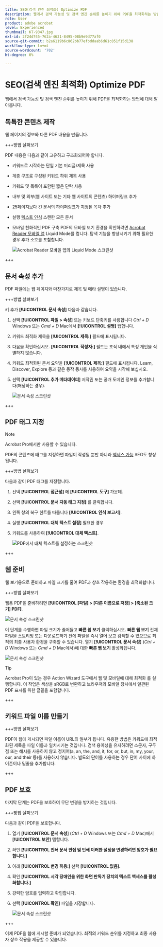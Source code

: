 ```yaml
---
title: SEO(검색 엔진 최적화) Optimize PDF
description: 웹에서 검색 가능성 및 검색 엔진 순위를 높이기 위해 PDF을 최적화하는 방법에 대해 알아봅니다.
role: User
product: adobe acrobat
level: Experienced
thumbnail: KT-9347.jpg
exl-id: 2f24d745-762a-4631-8495-08b9e9d77af0
source-git-commit: b2a6119b6c862bb77efbddaab6d61c851f15d138
workflow-type: tm+mt
source-wordcount: '702'
ht-degree: 0%

---
```


# SEO(검색 엔진 최적화) Optimize PDF

웹에서 검색 가능성 및 검색 엔진 순위를 높이기 위해 PDF을 최적화하는 방법에 대해 알아봅니다.

## 독특한 콘텐츠 제작

웹 페이지의 정보와 다른 PDF 내용을 만듭니다.

+++방법 살펴보기

PDF 내용은 다음과 같이 고유하고 구조화되어야 합니다.

* 키워드로 시작하는 단일 기본 머리글/제목 사용
* 계층 구조로 구성된 키워드 하위 제목 사용
* 키워드 및 목록이 포함된 짧은 단락 사용
* 내부 및 외부(웹 사이트 또는 기타 웹 사이트의 콘텐츠) 하이퍼링크 추가
* 25페이지보다 긴 문서의 하이퍼링크가 지정된 목차 추가
* 실행 [텍스트 인식](https://experienceleague.adobe.com/docs/document-cloud-learn/acrobat-learning/getting-started/scan-and-ocr.html) 스캔한 모든 문서
* 모바일 친화적인 PDF 구축 PDF의 모바일 보기 환경을 확인하려면 [Acrobat Reader 모바일 앱](https://www.adobe.com/acrobat/mobile/acrobat-reader.html) Liquid Mode를 켭니다. 탐색 기능을 향상시키기 위해 필요한 경우 추가 소호를 포함합니다.

   ![Acrobat Reader 모바일 앱의 Liquid Mode 스크린샷](../assets/optimizeseo1.png)

+++

## 문서 속성 추가

PDF 파일에는 웹 페이지와 마찬가지로 제목 및 메타 설명이 있습니다.

+++방법 살펴보기

키 추가 **[!UICONTROL 문서 속성]** 다음과 같습니다.

1. 선택 **[!UICONTROL 파일 > 속성]** 또는 키보드 단축키를 사용합니다 *Ctrl + D* Windows 또는 *Cmd + D* Mac에서 **[!UICONTROL 설명]** 탭합니다.
1. 키워드 최적화 제목을 **[!UICONTROL 제목:]** 필드에 표시됩니다.
1. 다음을 확인하십시오. **[!UICONTROL 작성자:]** 필드는 조직 내에서 특정 개인을 식별하지 않습니다.
1. 키워드 최적화된 문서 요약을 **[!UICONTROL 제목:]** 필드에 표시됩니다.
Learn, Discover, Explore 등과 같은 동작 동사를 사용하여 요약을 시작해 보십시오.
1. 선택 **[!UICONTROL 추가 메타데이터]** 저작권 또는 공개 도메인 정보를 추가합니다(해당하는 경우).

   ![문서 속성 스크린샷](../assets/optimizeseo2.png)

+++

## PDF 태그 지정

>[!NOTE]
>
>Acrobat Pro에서만 사용할 수 있습니다.

PDF의 콘텐츠에 태그를 지정하면 파일이 작성될 뿐만 아니라 [액세스 가능](https://experienceleague.adobe.com/docs/document-cloud-learn/acrobat-learning/advanced-tasks/accessibility.html) SEO도 향상됩니다.

+++방법 살펴보기

다음과 같이 PDF 태그를 지정합니다.

1. 선택 **[!UICONTROL 접근성]** 에 **[!UICONTROL 도구]** 가운데.
1. 선택 **[!UICONTROL 문서 자동 태그 지정]** 를 클릭합니다.
1. 왼쪽 창의 복구 힌트를 따릅니다 **[!UICONTROL 인식 보고서]**.
1. 실행 **[!UICONTROL 대체 텍스트 설정]** 필요한 경우
1. 키워드를 사용하여 **[!UICONTROL 대체 텍스트]**.

   ![PDF에서 대체 텍스트를 설정하는 스크린샷](../assets/optimizeseo3.png)

+++

## 웹 준비

웹 보기용으로 준비하고 파일 크기를 줄여 PDF과 상호 작용하는 환경을 최적화합니다.

+++방법 살펴보기

웹용 PDF을 준비하려면 **[!UICONTROL [파일] > [다른 이름으로 저장] > [축소된 크기] PDF]**.

![문서 속성 스크린샷](../assets/optimizeseo4.png)

이 단계를 수행하면 파일 크기가 줄어들고 **빠른 웹 보기** 클릭하십시오. **빠른 웹 보기** 전체 파일을 스트리밍 또는 다운로드하기 전에 파일을 즉시 열어 보고 검색할 수 있으므로 최적의 최종 사용자 환경을 구축할 수 있습니다. 열기 **[!UICONTROL 문서 속성]** (*Ctrl + D* Windows 또는 *Cmd + D* Mac에서)에 대한 **빠른 웹 보기** 활성화됩니다.

![문서 속성 스크린샷](../assets/optimizeseo5.png)

>[!TIP]
>
>Acrobat Pro이 있는 경우 Action Wizard 도구에서 웹 및 모바일에 대해 최적화 를 실행합니다. 이 작업은 색상을 sRGB로 변환하고 브라우저와 모바일 장치에서 일관된 PDF 표시를 위한 글꼴을 포함합니다.

+++

## 키워드 파일 이름 만들기

+++방법 살펴보기

PDF이 웹에 게시되면 파일 이름이 URL의 일부가 됩니다. 유용한 방법은 키워드에 최적화된 제목을 파일 이름과 일치시키는 것입니다. 검색 용이성을 유지하려면 소문자, 구두점 또는 해시를 사용하지 않고 정지어(a, an, the, and, it, for, or, but, in, my, your, our, and their 등)를 사용하지 않습니다. 별도의 단어를 사용하는 경우 단어 사이에 하이픈이나 밑줄을 추가합니다.

+++

## PDF 보호

마지막 단계는 PDF을 보호하여 무단 변경을 방지하는 것입니다.

+++방법 살펴보기

다음과 같이 PDF을 보호합니다.

1. 열기 **[!UICONTROL 문서 속성]** (*Ctrl + D* Windows 또는 *Cmd + D* Mac)에서 **[!UICONTROL 보안]** 탭합니다.
1. 확인 **[!UICONTROL 인쇄 문서 편집 및 인쇄 이러한 설정을 변경하려면 암호가 필요합니다.]**
1. 아래 **[!UICONTROL 변경 허용:]** 선택 **[!UICONTROL 없음]**.
1. 확인 **[!UICONTROL 시각 장애인을 위한 화면 판독기 장치의 텍스트 액세스를 활성화합니다.]**
1. 강력한 암호를 입력하고 확인합니다.
1. 선택 **[!UICONTROL 확인]** 파일을 저장합니다.

   ![문서 속성 스크린샷](../assets/optimizeseo6.png)

+++

이제 PDF을 웹에 게시할 준비가 되었습니다. 최적의 키워드 순위를 지정하고 최종 사용자 상호 작용을 제공할 수 있습니다.
